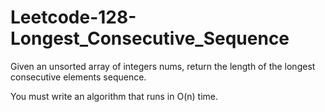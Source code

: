 # Leetcode-128-Longest_Consecutive_Sequence
Given an unsorted array of integers nums, return the length of the longest consecutive elements sequence.

You must write an algorithm that runs in O(n) time.
